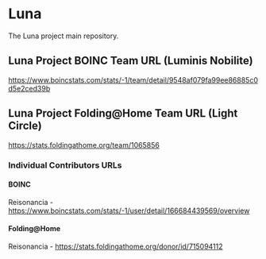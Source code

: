 # Luna
The Luna project main repository.

## Luna Project BOINC Team URL (Luminis Nobilite)
https://www.boincstats.com/stats/-1/team/detail/9548af079fa99ee86885c0d5e2ced39b

## Luna Project Folding@Home Team URL (Light Circle)
https://stats.foldingathome.org/team/1065856


### Individual Contributors URLs
#### BOINC
Reisonancia - https://www.boincstats.com/stats/-1/user/detail/166684439569/overview

#### Folding@Home
Reisonancia - https://stats.foldingathome.org/donor/id/715094112
